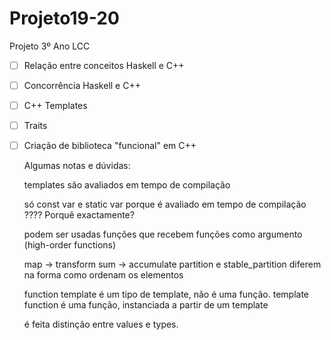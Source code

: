 # Projeto19-20
Projeto 3º Ano LCC

 - [ ] Relação entre conceitos Haskell e C++
 - [ ] Concorrência Haskell e C++
 - [ ] C++ Templates
 - [ ] Traits
 - [ ] Criação de biblioteca "funcional" em C++


    Algumas notas e dúvidas:

    templates são avaliados em tempo de compilação

    só const var e static var porque é avaliado em tempo de compilação ???? Porquê exactamente?

    podem ser usadas funções que recebem funções como argumento (high-order functions)

    map -> transform
    sum -> accumulate
    partition e stable_partition diferem na forma como ordenam os elementos

    function template é um tipo de template, não é uma função.
    template function é uma função, instanciada a partir de um template
    
    é feita distinção entre values e types. 
